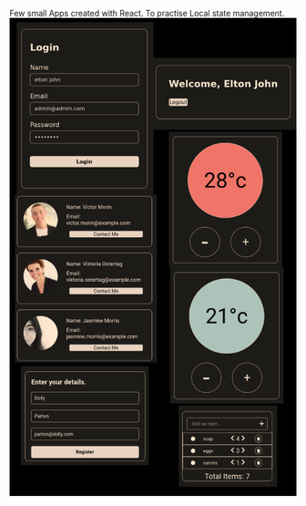 Few small Apps created with React.
To practise Local state management.
![Screenshot of the site](./screenshots/39.all-800.png)
